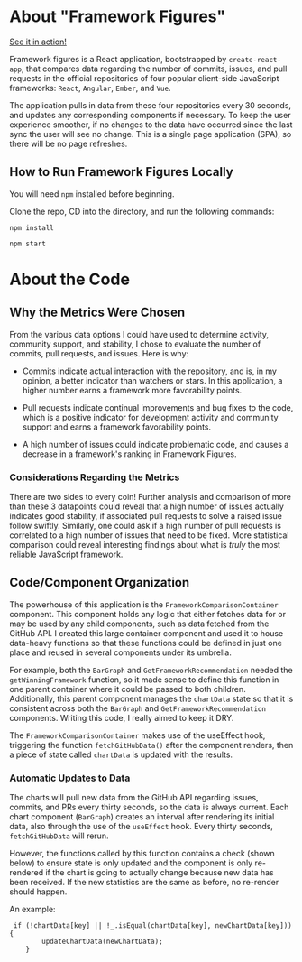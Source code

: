 # About "Framework Figures"
[See it in action!](https://happy-boyd-e33830.netlify.app/)

Framework figures is a React application, bootstrapped by `create-react-app`, that compares data regarding the number of commits, issues, and pull requests in the official repositories of four popular client-side JavaScript frameworks: `React`, `Angular`, `Ember`, and `Vue`.

 The application pulls in data from these four repositories every 30 seconds, and updates any corresponding components if necessary. To keep the user experience smoother, if no changes to the data have occurred since the last sync the user will see no change. This is a single page application (SPA), so there will be no page refreshes.

## How to Run Framework Figures Locally
You will need `npm` installed before beginning.

Clone the repo, CD into the directory, and run the following commands:

`npm install`

`npm start`

# About the Code

## Why the Metrics Were Chosen

From the various data options I could have used to determine activity, community support, and stability, I chose to evaluate the number of commits, pull requests, and issues. Here is why:

- Commits indicate actual interaction with the repository, and is, in my opinion, a better indicator than watchers or stars. In this application, a higher number earns a framework more favorability points.

- Pull requests indicate continual improvements and bug fixes to the code, which is a positive indicator for development activity and community support and earns a framework favorability points.

- A high number of issues could indicate problematic code, and causes a decrease in a framework's ranking in Framework Figures.

### Considerations Regarding the Metrics

There are two sides to every coin! Further analysis and comparison of more than these 3 datapoints could reveal that a high number of issues actually indicates good stability, if associated pull requests to solve a raised issue follow swiftly. Similarly, one could ask if a high number of pull requests is correlated to a high number of issues that need to be fixed. More statistical comparison could reveal interesting findings about what is _truly_ the most reliable JavaScript framework.


## Code/Component Organization
The powerhouse of this application is the `FrameworkComparisonContainer` component. This component holds any logic that either fetches data for or may be used by any child components, such as data fetched from the GitHub API. I created this large container component and used it to house data-heavy functions so that these functions could be defined in just one place and reused in several components under its umbrella. 

For example, both the `BarGraph` and `GetFrameworkRecommendation` needed the `getWinningFramework` function, so it made sense to define this function in one parent container where it could be passed to both children. Additionally, this parent component manages the `chartData` state so that it is consistent across both the `BarGraph` and `GetFrameworkRecommendation` components. Writing this code, I really aimed to keep it DRY.

The `FrameworkComparisonContainer` makes use of the useEffect hook, triggering the function `fetchGitHubData()` after the component renders, then a piece of state called `chartData` is updated with the results.

### Automatic Updates to Data
The charts will pull new data from the GitHub API regarding issues, commits, and PRs every thirty seconds, so the data is always current. Each chart component (`BarGraph`) creates an interval after rendering its initial data, also through the use of the `useEffect` hook. Every thirty seconds, `fetchGitHubData` will rerun. 

However, the functions called by this function contains a check (shown below) to ensure state is only updated and the component is only re-rendered if the chart is going to actually change because new data has been received. If the new statistics are the same as before, no re-render should happen.

An example:
```
 if (!chartData[key] || !_.isEqual(chartData[key], newChartData[key])) {
        updateChartData(newChartData);
    } 
```
